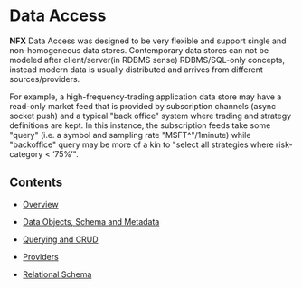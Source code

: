 # Data Access

**NFX** Data Access was designed to be very flexible and support single and non-homogeneous data stores. 
Contemporary data stores can not be modeled after client/server(in RDBMS sense) RDBMS/SQL-only concepts, 
instead modern data is usually distributed and arrives from different sources/providers. 

For example, a high-frequency-trading application data store may have a read-only market feed that is provided by subscription channels (async socket push) 
and a typical "back office" system where trading and strategy definitions are kept. 
In this instance, the subscription feeds take some "query" (i.e. a symbol and sampling rate "MSFT^"/1minute) 
while "backoffice" query may be more of a kin to "select all strategies where risk-category < ‘75%’".

## Contents

* [Overview](./overview.md)

* [Data Objects, Schema and Metadata](./objects.md)

* [Querying and CRUD](./querying.md)

* [Providers](./providers.md)

* [Relational Schema](./rschema.md)